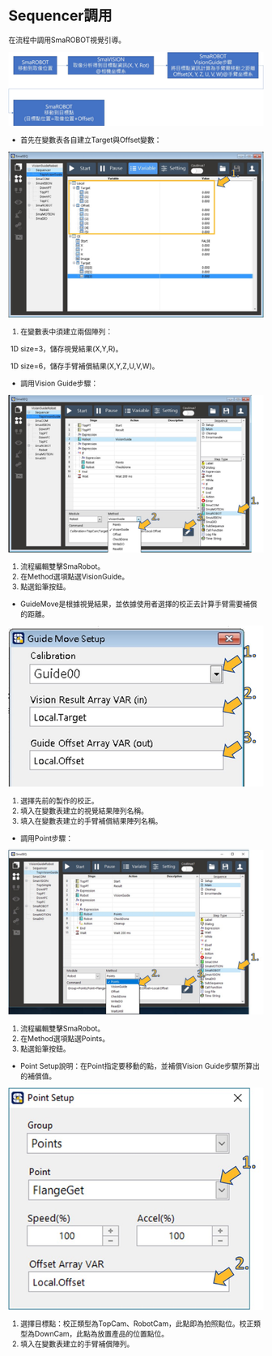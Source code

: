 # Sequencer調用

在流程中調用SmaROBOT視覺引導。

![SmaRobot&#x8996;&#x89BA;&#x5F15;&#x5C0E;&#x6D41;&#x7A0B;](../../.gitbook/assets/sequencer-diao-yong-1.jpg)

* 首先在變數表各自建立Target與Offset變數：

![&#x8B8A;&#x6578;&#x8868;&#x5EFA;&#x7ACB;&#x8B8A;&#x6578;](../../.gitbook/assets/sequencer-diao-yong-2.jpg)

1. 在變數表中須建立兩個陣列：

 ​        1D size=3，儲存視覺結果\(X,Y,R\)。

 ​        1D size=6，儲存手臂補償結果\(X,Y,Z,U,V,W\)。

* 調用Vision Guide步驟：

![&#x8A2D;&#x5B9A;Vision Guide &#x6B65;&#x9A5F;](../../.gitbook/assets/sequencer-diao-yong-3.jpg)

1. 流程編輯雙擊SmaRobot。
2. 在Method選項點選VisionGuide。
3. 點選鉛筆按鈕。

* GuideMove是根據視覺結果，並依據使用者選擇的校正去計算手臂需要補償的距離。

![Guide Move Setup&#x8AAA;&#x660E;](../../.gitbook/assets/sequencer-diao-yong-4.jpg)

1. 選擇先前的製作的校正。
2. 填入在變數表建立的視覺結果陣列名稱。
3. 填入在變數表建立的手臂補償結果陣列名稱。

* 調用Point步驟：

![&#x8A2D;&#x5B9A;Point&#x6B65;&#x9A5F;](../../.gitbook/assets/sequencer-diao-yong-5.jpg)

1. 流程編輯雙擊SmaRobot。
2. 在Method選項點選Points。
3. 點選鉛筆按鈕。

* Point Setup說明：在Point指定要移動的點，並補償Vision Guide步驟所算出的補償值。

![Point Setup&#x8AAA;&#x660E;](../../.gitbook/assets/sequencer-diao-yong-6.jpg)

1. 選擇目標點：校正類型為TopCam、RobotCam，此點即為拍照點位。校正類型為DownCam，此點為放置產品的位置點位。
2. 填入在變數表建立的手臂補償陣列。

